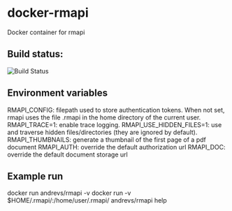 # docker-rmapi
Docker container for rmapi

## Build status: 
![Build Status](https://travis-ci.com/cyberatz/docker-rmapi.svg)

## Environment variables
RMAPI_CONFIG: filepath used to store authentication tokens. When not set, rmapi uses the file .rmapi in the home directory of the current user.
RMAPI_TRACE=1: enable trace logging.
RMAPI_USE_HIDDEN_FILES=1: use and traverse hidden files/directories (they are ignored by default).
RMAPI_THUMBNAILS: generate a thumbnail of the first page of a pdf document
RMAPI_AUTH: override the default authorization url
RMAPI_DOC: override the default document storage url

## Example run
docker run andrevs/rmapi -v 
docker run -v $HOME/.rmapi/:/home/user/.rmapi/ andrevs/rmapi help
